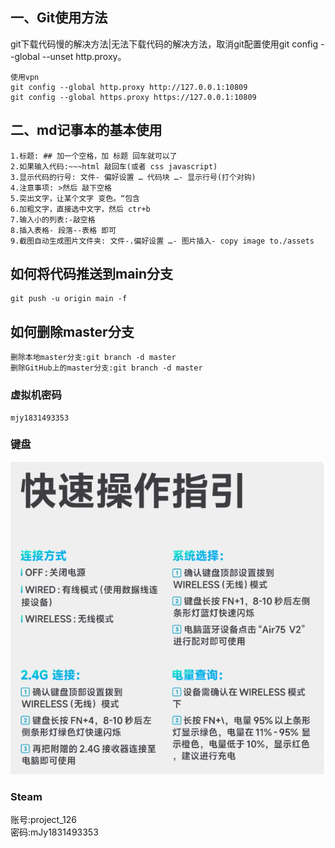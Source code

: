 ## 一、Git使用方法
git下载代码慢的解决方法|无法下载代码的解决方法，取消git配置使用git config --global --unset http.proxy。

```
使用vpn
git config --global http.proxy http://127.0.0.1:10809
git config --global https.proxy https://127.0.0.1:10809
```

## 二、md记事本的基本使用
````
1.标题: ## 加一个空格，加 标题 回车就可以了
2.如果输入代码:~~~html 敲回车(或者 css javascript)
3.显示代码的行号: 文件- 偏好设置 … 代码块 …- 显示行号(打个对钩)
4.注意事项: >然后 敲下空格
5.突出文字，让某个文字 变色。“包含
6.加粗文字，直接选中文字，然后 ctr+b
7.输入小的列表:-敲空格
8.插入表格- 段落--表格 即可
9.截图自动生成图片文件夹: 文件-.偏好设置 …- 图片插入- copy image to./assets
````
## 如何将代码推送到main分支
```
git push -u origin main -f
```
## 如何删除master分支
```
删除本地master分支:git branch -d master
删除GitHub上的master分支:git branch -d master

```
### 虚拟机密码
```
mjy1831493353
```  
### 键盘  
![img.png](document/image/键盘.png)  
### Steam
账号:project_126  
密码:mJy1831493353